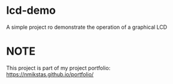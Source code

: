 # lcd-demo
A simple project ro demonstrate the operation of a graphical LCD

# NOTE
This project is part of my project portfolio: https://nmikstas.github.io/portfolio/
